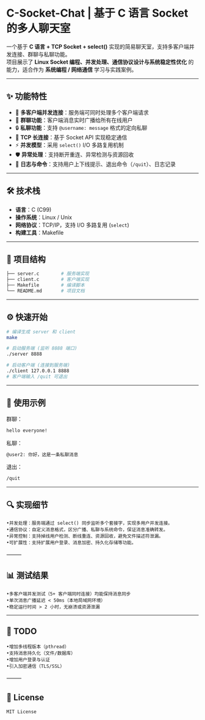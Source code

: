 # C-Socket-Chat | 基于 C 语言 Socket 的多人聊天室  

一个基于 **C 语言 + TCP Socket + select()** 实现的简易聊天室，支持多客户端并发连接、群聊与私聊功能。  
项目展示了 **Linux Socket 编程、并发处理、通信协议设计与系统稳定性优化** 的能力，适合作为 **系统编程 / 网络通信** 学习与实践案例。  

---

## ✨ 功能特性  
- 👥 **多客户端并发连接**：服务端可同时处理多个客户端请求  
- 💬 **群聊功能**：客户端消息实时广播给所有在线用户  
- 🔒 **私聊功能**：支持 `@username: message` 格式的定向私聊  
- 📡 **TCP 长连接**：基于 Socket API 实现稳定通信  
- ⚡ **并发模型**：采用 `select()` I/O 多路复用机制  
- 🛡 **异常处理**：支持断开重连、异常检测与资源回收  
- 📑 **日志与命令**：支持用户上下线提示、退出命令（`/quit`）、日志记录  

---

## 🛠 技术栈  
- **语言**：C (C99)  
- **操作系统**：Linux / Unix  
- **网络协议**：TCP/IP，支持 I/O 多路复用 (`select`)  
- **构建工具**：Makefile  

---

## 📂 项目结构  
```bash
├── server.c        # 服务端实现
├── client.c        # 客户端实现
├── Makefile        # 编译脚本
└── README.md       # 项目文档
```
---

## ⚙️ 快速开始  
```bash
# 编译生成 server 和 client
make

# 启动服务端 (监听 8888 端口)
./server 8888

# 启动客户端 (连接到服务端)
./client 127.0.0.1 8888
# 客户端输入 /quit 可退出
```
---
## 📖 使用示例
群聊：
 ```bash
 hello everyone!
 ```
私聊：
 ```bash
 @user2: 你好，这是一条私聊消息
 ```
退出：
 ```bash
 /quit
 ```
 ---
## 🔍 实现细节
	•并发处理：服务端通过 select() 同步监听多个套接字，实现多用户并发连接。
	•通信协议：自定义消息格式，区分广播、私聊与系统命令，保证消息准确转发。
	•异常控制：支持掉线用户检测、断线重连、资源回收，避免文件描述符泄漏。
	•可扩展性：支持扩展用户登录、消息加密、持久化存储等功能。

⸻

## 📊 测试结果
	•多客户端并发测试（5+ 客户端同时连接）均能保持消息同步
	•单次消息广播延迟 < 50ms（本地局域网环境）
	•稳定运行时间 > 2 小时，无崩溃或资源泄漏
 ---
 ## 📌 TODO
	•增加多线程版本（pthread）
	•支持消息持久化（文件/数据库）
	•增加用户登录与认证
	•引入加密通信（TLS/SSL）

⸻

## 📜 License

    MIT License

